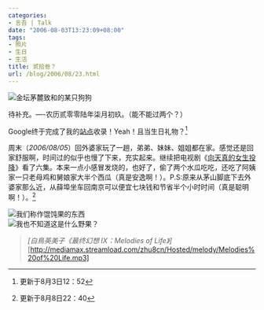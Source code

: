 ```yaml
---
categories:
- 言吾 | Talk
date: "2006-08-03T13:23:09+08:00"
tags:
- 照片
- 生日
- 生活
title: 贰拾叁？
url: /blog/2006/08/23.html
---
```

![金坛茅麓致和的某只狗狗](/images/a-dog.jpg)

待补充。—-农历贰零零陆年柒月初玖。（能不能过两个？）

Google终于完成了我的[站点](http://www.google.com/search?hl=zh-CN&newwindow=1&q=zhu8&lr= "zhu8&Google 搜索")收录！Yeah！且当生日礼物？[^1]

周末（*2006/08/05*）回外婆家玩了一趟，弟弟、妹妹、姐姐都在家。感觉还是回家舒服啊，时间过的似乎也慢了下来，充实起来。继续把电视剧《[向天真的女生投降](https://zhu8.net/blog/2006/08/xiang-tian-zhen-de-nv-sheng-tou-xiang.html "向天真的女生投降")》看了六集。本来一点小感冒发烧的，也好了，偷了两个水瓜吃吃，还吃了阿姨家一只老母鸡和舅娘家大半个西瓜（真是安逸啊！）。P.S:原来从茅山脚底下去外婆家那么近，从薛埠坐车回南京可以便宜七块钱和节省半个小时时间（真是聪明啊！）。[^2]
<!--more-->

![我们称作馄饨果的东西](/images/hundunguo.jpg)  
![我也不知道这是什么野果？](/images/some-wild.jpg)

> *[白鳥英美子《最终幻想 Ⅸ：Melodies of Life》]*  
> [http://mediamax.streamload.com/zhu8cn/Hosted/melody/Melodies%20of%20Life.mp3]

[^1]: 更新于8月3日12：52
[^2]: 更新于8月8日22：40